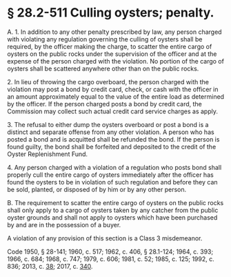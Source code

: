# § 28.2-511 Culling oysters; penalty.

<p>A. 1. In addition to any other penalty prescribed by law, any person charged with violating any regulation governing the culling of oysters shall be required, by the officer making the charge, to scatter the entire cargo of oysters on the public rocks under the supervision of the officer and at the expense of the person charged with the violation. No portion of the cargo of oysters shall be scattered anywhere other than on the public rocks.</p><p>2. In lieu of throwing the cargo overboard, the person charged with the violation may post a bond by credit card, check, or cash with the officer in an amount approximately equal to the value of the entire load as determined by the officer. If the person charged posts a bond by credit card, the Commission may collect such actual credit card service charges as apply.</p><p>3. The refusal to either dump the oysters overboard or post a bond is a distinct and separate offense from any other violation. A person who has posted a bond and is acquitted shall be refunded the bond. If the person is found guilty, the bond shall be forfeited and deposited to the credit of the Oyster Replenishment Fund.</p><p>4. Any person charged with a violation of a regulation who posts bond shall properly cull the entire cargo of oysters immediately after the officer has found the oysters to be in violation of such regulation and before they can be sold, planted, or disposed of by him or by any other person.</p><p>B. The requirement to scatter the entire cargo of oysters on the public rocks shall only apply to a cargo of oysters taken by any catcher from the public oyster grounds and shall not apply to oysters which have been purchased by and are in the possession of a buyer.</p><p>A violation of any provision of this section is a Class 3 misdemeanor.</p><p>Code 1950, § 28-141; 1960, c. 517; 1962, c. 406, § 28.1-124; 1964, c. 393; 1966, c. 684; 1968, c. 747; 1979, c. 606; 1981, c. 52; 1985, c. 125; 1992, c. 836; 2013, c. <a href='http://lis.virginia.gov/cgi-bin/legp604.exe?131+ful+CHAP0038'>38</a>; 2017, c. <a href='http://lis.virginia.gov/cgi-bin/legp604.exe?171+ful+CHAP0340'>340</a>.</p>